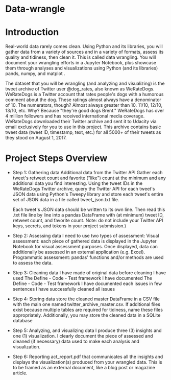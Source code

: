 # Data-wrangle
# Introduction 
Real-world data rarely comes clean. Using Python and its libraries, you will gather data from a variety of sources and in a variety of formats, assess its quality and tidiness,
then clean it. This is called data wrangling.
You will document your wrangling efforts in a Jupyter Notebook, plus showcase them through analyses and visualizations using Python (and its libraries) pands, numpy, and matplot .

The dataset that you will be wrangling (and analyzing and visualizing) is the tweet archive of Twitter user @dog_rates, also known as WeRateDogs.
WeRateDogs is a Twitter account that rates people's dogs with a humorous comment about the dog. These ratings almost always have a denominator of 10.
The numerators, though? Almost always greater than 10. 11/10, 12/10, 13/10, etc. Why? Because "they're good dogs Brent." WeRateDogs has over 4 million followers and has received international media coverage.
WeRateDogs downloaded their Twitter archive and sent it to Udacity via email exclusively for you to use in this project.
This archive contains basic tweet data (tweet ID, timestamp, text, etc.) for all 5000+ of their tweets as they stood on August 1, 2017. 


# Project Steps Overview
- Step 1: Gathering data
  Additional data from the Twitter API
  Gather each tweet's retweet count and favorite ("like") count at the minimum and any additional data you find interesting. Using the tweet IDs in the WeRateDogs Twitter        archive, query the Twitter API for each tweet's JSON data using Python's Tweepy library and store each tweet's entire set of JSON data in a file called tweet_json.txt file.

  Each tweet's JSON data should be written to its own line. Then read this .txt file line by line into a pandas DataFrame with (at minimum) tweet ID, retweet count, and favorite     count. Note: do not include your Twitter API keys, secrets, and tokens in your project submission.)

- Step 2: Assessing data
    I need to use two types of assessment:
    Visual assessment: each piece of gathered data is displayed in the Jupyter Notebook for visual assessment purposes. Once displayed, data can additionally be assessed in an       external application (e.g. Excel).
    Programmatic assessment: pandas' functions and/or methods are used to assess the data.

- Step 3: Cleaning data
  I have made of original data before cleaning
  I have used The Define - Code - Test framework
  I have documented The Define - Code - Test framework
  I have documented each issues in few sentences 
  I have successfully cleaned all issues

- Step 4: Storing data
  store the cleaned master DataFrame in a CSV file with the main one named twitter_archive_master.csv. If additional files exist because multiple tables are required for           tidiness, name these files appropriately. Additionally, you may store the cleaned data in a SQLite database 

- Step 5: Analyzing, and visualizing data
   I produce three (3) insights and one (1) visualization.
   I clearly document the piece of assessed and cleaned (if necessary) data used to make each analysis and visualization.

- Step 6: Reporting
  act_report.pdf that communicates all the insights and displays the visualization(s) produced from your wrangled data. This is to be framed as an external document, like a   blog post or magazine article.
